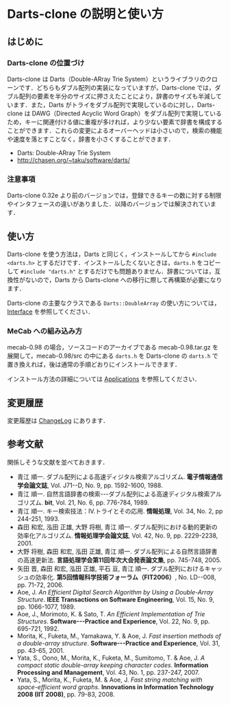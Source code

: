 # Darts-clone の説明と使い方

## はじめに

### Darts-clone の位置づけ

Darts-clone は Darts（Double-ARray Trie System）というライブラリのクローンです．どちらもダブル配列の実装になっていますが，Darts-clone では，ダブル配列の要素を半分のサイズに押さえたことにより，辞書のサイズも半減しています．また，Darts がトライをダブル配列で実現しているのに対し，Darts-clone は DAWG（Directed Acyclic Word Graph）をダブル配列で実現しているため，キーに関連付ける値に重複が多ければ，より少ない要素で辞書を構成することができます．これらの変更によるオーバーヘッドは小さいので，検索の機能や速度を落とすことなく，辞書を小さくすることができます．

* Darts: Double-ARray Trie System
 * http://chasen.org/~taku/software/darts/

### 注意事項

Darts-clone 0.32e より前のバージョンでは，登録できるキーの数に対する制限やインタフェースの違いがありました．以降のバージョンでは解決されています．

## 使い方

Darts-clone を使う方法は，Darts と同じく，インストールしてから `#include <darts.h>` とするだけです．インストールしたくないときは，`darts.h` をコピーして `#include "darts.h"` とするだけでも問題ありません．辞書については，互換性がないので，Darts から Darts-clone への移行に際して再構築が必要になります．

Darts-clone の主要なクラスである `Darts::DoubleArray` の使い方については，[Interface](https://github.com/s-yata/darts-clone/blob/master/doc/ja/Interface.md) を参照してください．

### MeCab への組み込み方

mecab-0.98 の場合，ソースコードのアーカイブである mecab-0.98.tar.gz を展開して，mecab-0.98/src の中にある `darts.h` を Darts-clone の `darts.h` で置き換えれば，後は通常の手順どおりにインストールできます．

インストール方法の詳細については [Applications](https://github.com/s-yata/darts-clone/blob/master/doc/ja/Applications.md) を参照してください．

## 変更履歴

変更履歴は [ChangeLog](https://github.com/s-yata/darts-clone/blob/master/doc/ja/ChangeLog.md) にあります．

## 参考文献

関係しそうな文献を並べておきます．

* 青江 順一. ダブル配列による高速ディジタル検索アルゴリズム. **電子情報通信学会論文誌**, Vol. J71--D, No. 9, pp. 1592-1600, 1988.
* 青江 順一. 自然言語辞書の検索---ダブル配列による高速ディジタル検索アルゴリズム. **bit**, Vol. 21, No. 6, pp. 776-784, 1989.
* 青江 順一. キー検索技法：IV.トライとその応用. **情報処理**, Vol. 34, No. 2, pp 244-251, 1993.
* 森田 和宏, 泓田 正雄, 大野 将樹, 青江 順一. ダブル配列における動的更新の効率化アルゴリズム. **情報処理学会論文誌**, Vol. 42, No. 9, pp. 2229-2238, 2001.
* 大野 将樹, 森田 和宏, 泓田 正雄, 青江 順一. ダブル配列による自然言語辞書の高速更新法. **言語処理学会第11回年次大会発表論文集**, pp. 745-748, 2005.
* 矢田 晋, 森田 和宏, 泓田 正雄, 平石 亘, 青江 順一. ダブル配列におけるキャッシュの効率化. **第5回情報科学技術フォーラム（FIT2006）**, No. LD--008, pp. 71-72, 2006.
* Aoe, J. _An Efficient Digital Search Algorithm by Using a Double-Array Structure_. **IEEE Transactions on Software Engineering**, Vol. 15, No. 9, pp. 1066-1077, 1989.
* Aoe, J., Morimoto, K. & Sato, T. _An Efficient Implementation of Trie Structures_. **Software---Practice and Experience**, Vol. 22, No. 9, pp. 695-721, 1992.
* Morita, K., Fuketa, M., Yamakawa, Y. & Aoe, J. _Fast insertion methods of a double-array structure_. **Software---Practice and Experience**, Vol. 31, pp. 43-65, 2001.
* Yata, S., Oono, M., Morita, K., Fuketa, M., Sumitomo, T. & Aoe, J. _A compact static double-array keeping character codes_. **Information Processing and Management**, Vol. 43, No. 1, pp. 237-247, 2007.
* Yata, S., Morita, K., Fuketa, M. & Aoe, J. _Fast string matching with space-efficient word graphs_. **Innovations in Information Technology 2008 (IIT 2008)**, pp. 79-83, 2008.
